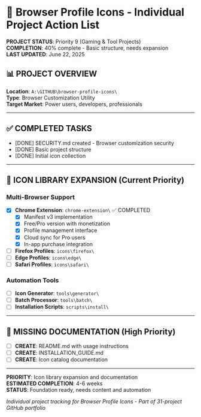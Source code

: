 # 🎨 Browser Profile Icons - Individual Project Action List

**PROJECT STATUS**: Priority 9 (Gaming & Tool Projects)  
**COMPLETION**: 40% complete - Basic structure, needs expansion  
**LAST UPDATED**: June 22, 2025  

## 📊 PROJECT OVERVIEW

**Location**: `A:\GITHUB\browser-profile-icons\`  
**Type**: Browser Customization Utility  
**Target Market**: Power users, developers, professionals  

---

## ✅ COMPLETED TASKS
- [DONE] SECURITY.md created - Browser customization security
- [DONE] Basic project structure
- [DONE] Initial icon collection

---

## 🎨 ICON LIBRARY EXPANSION (Current Priority)

### Multi-Browser Support
- [x] **Chrome Extension**: `chrome-extension\` ✅ COMPLETED
  - [x] Manifest v3 implementation
  - [x] Free/Pro version with monetization
  - [x] Profile management interface
  - [x] Cloud sync for Pro users
  - [x] In-app purchase integration

- [ ] **Firefox Profiles**: `icons\firefox\`
- [ ] **Edge Profiles**: `icons\edge\`
- [ ] **Safari Profiles**: `icons\safari\`

### Automation Tools
- [ ] **Icon Generator**: `tools\generator\`
- [ ] **Batch Processor**: `tools\batch\`
- [ ] **Installation Scripts**: `scripts\install\`

---

## 📄 MISSING DOCUMENTATION (High Priority)
- [ ] **CREATE**: README.md with usage instructions
- [ ] **CREATE**: INSTALLATION_GUIDE.md
- [ ] **CREATE**: Icon catalog documentation

---

**PRIORITY**: Icon library expansion and documentation  
**ESTIMATED COMPLETION**: 4-6 weeks  
**STATUS**: Foundation ready, needs content and automation  

*Individual project tracking for Browser Profile Icons - Part of 31-project GitHub portfolio*